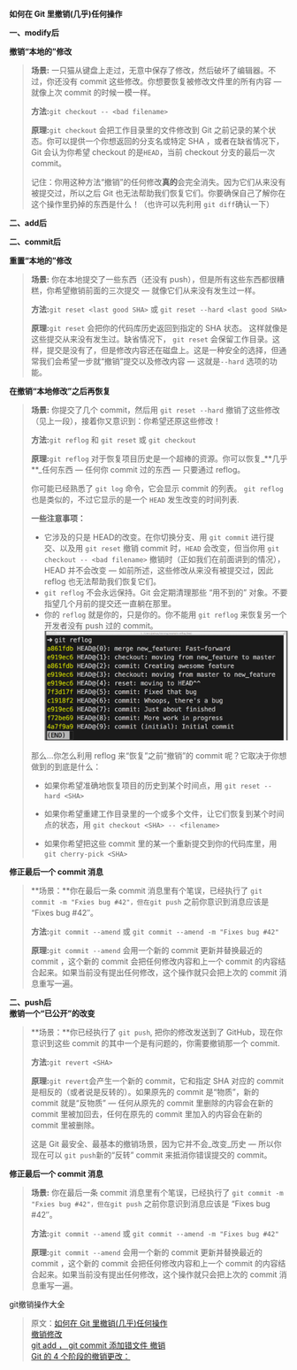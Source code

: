 **如何在 Git 里撤销\(几乎\)任何操作**

**一、modify后**

**撤销“本地的”修改**

> **场景:** 一只猫从键盘上走过，无意中保存了修改，然后破坏了编辑器。不过，你还没有 commit 这些修改。你想要恢复被修改文件里的所有内容 — 就像上次 commit 的时候一模一样。
>
> **方法:**`git checkout -- <bad filename>`
>
> **原理:**`git checkout` 会把工作目录里的文件修改到 Git 之前记录的某个状态。你可以提供一个你想返回的分支名或特定 SHA ，或者在缺省情况下，Git 会认为你希望 checkout 的是`HEAD`，当前 checkout 分支的最后一次 commit。
>
> 记住：你用这种方法“撤销”的任何修改**真的**会完全消失。因为它们从来没有被提交过，所以之后 Git 也无法帮助我们恢复它们。你要确保自己了解你在这个操作里扔掉的东西是什么！（也许可以先利用 `git diff`确认一下）

**二、add后**

**二、commit后**

**重置“本地的”修改**

> **场景:** 你在本地提交了一些东西（还没有 push），但是所有这些东西都很糟糕，你希望撤销前面的三次提交 — 就像它们从来没有发生过一样。
>
> **方法:**`git reset <last good SHA>` 或 `git reset --hard <last good SHA>`
>
> **原理:**`git reset` 会把你的代码库历史返回到指定的 SHA 状态。 这样就像是这些提交从来没有发生过。缺省情况下， `git reset` 会保留工作目录。这样，提交是没有了，但是修改内容还在磁盘上。这是一种安全的选择，但通常我们会希望一步就“撤销”提交以及修改内容 — 这就是`--hard` 选项的功能。

**在撤销“本地修改”之后再恢复**

> **场景:** 你提交了几个 commit，然后用 `git reset --hard` 撤销了这些修改（见上一段），接着你又意识到：你希望还原这些修改！
>
> **方法:**`git reflog` 和 `git reset` 或 `git checkout`
>
> **原理:**`git reflog` 对于恢复项目历史是一个超棒的资源。你可以恢复_**几乎 **_任何东西 — 任何你 commit 过的东西 — 只要通过 reflog。
>
> 你可能已经熟悉了 `git log` 命令，它会显示 commit 的列表。 `git reflog` 也是类似的，不过它显示的是一个 `HEAD` 发生改变的时间列表.
>
> **一些注意事项：**
>
> * 它涉及的只是 HEAD的改变。在你切换分支、用 `git commit` 进行提交、以及用 `git reset` 撤销 commit 时，`HEAD` 会改变，但当你用  `git checkout -- <bad filename>` 撤销时（正如我们在前面讲到的情况），HEAD 并不会改变 — 如前所述，这些修改从来没有被提交过，因此 reflog 也无法帮助我们恢复它们。
> * `git reflog` 不会永远保持。Git 会定期清理那些 “用不到的” 对象。不要指望几个月前的提交还一直躺在那里。
> * 你的 `reflog` 就是你的，只是你的。你不能用 `git reflog` 来恢复另一个开发者没有 push 过的 commit。![](/assets/import-git-reflog-2018年02月07日22:07:56.png)
>
> 那么…你怎么利用 reflog 来“恢复”之前“撤销”的 commit 呢？它取决于你想做到的到底是什么：
>
> * 如果你希望准确地恢复项目的历史到某个时间点，用 `git reset --hard <SHA>`
>
> * 如果你希望重建工作目录里的一个或多个文件，让它们恢复到某个时间点的状态，用 `git checkout <SHA> -- <filename>`
> * 如果你希望把这些 commit 里的某一个重新提交到你的代码库里，用 `git cherry-pick <SHA>`

**修正最后一个 commit 消息**

> **场景：**你在最后一条 commit 消息里有个笔误，已经执行了 `git commit -m "Fxies bug #42"，但在git push` 之前你意识到消息应该是 “Fixes bug \#42″。
>
> **方法:**`git commit --amend` 或 `git commit --amend -m "Fixes bug #42"`
>
> **原理:**`git commit --amend` 会用一个新的 commit 更新并替换最近的 commit ，这个新的 commit 会把任何修改内容和上一个 commit 的内容结合起来。如果当前没有提出任何修改，这个操作就只会把上次的 commit 消息重写一遍。

**二、push后**  
**撤销一个“已公开”的改变**

> **场景：**你已经执行了 `git push`, 把你的修改发送到了 GitHub，现在你意识到这些 commit 的其中一个是有问题的，你需要撤销那一个 commit.
>
> **方法:**`git revert <SHA>`
>
> **原理:**`git revert`会产生一个新的 commit，它和指定 SHA 对应的 commit 是相反的（或者说是反转的）。如果原先的 commit 是“物质”，新的 commit 就是“反物质” — 任何从原先的 commit 里删除的内容会在新的 commit 里被加回去，任何在原先的 commit 里加入的内容会在新的 commit  里被删除。
>
> 这是 Git 最安全、最基本的撤销场景，因为它并不会_改变_历史 — 所以你现在可以  `git push`新的“反转” commit 来抵消你错误提交的 commit。

**修正最后一个 commit 消息**

> **场景:** 你在最后一条 commit 消息里有个笔误，已经执行了 `git commit -m "Fxies bug #42"，但在git push` 之前你意识到消息应该是 “Fixes bug \#42″。
>
> **方法:**`git commit --amend` 或 `git commit --amend -m "Fixes bug #42"`
>
> **原理:**`git commit --amend` 会用一个新的 commit 更新并替换最近的 commit ，这个新的 commit 会把任何修改内容和上一个 commit 的内容结合起来。如果当前没有提出任何修改，这个操作就只会把上次的 commit 消息重写一遍。

git撤销操作大全

> 原文：[如何在 Git 里撤销\(几乎\)任何操作](http://blog.jobbole.com/87700)  
> [撤销修改](https://www.liaoxuefeng.com/wiki/0013739516305929606dd18361248578c67b8067c8c017b000/001374831943254ee90db11b13d4ba9a73b9047f4fb968d000)  
> [git add ， git commit 添加错文件 撤销](http://blog.csdn.net/kongbaidepao/article/details/52253774)  
> [Git 的 4 个阶段的撤销更改：](https://mp.weixin.qq.com/s/LBOO0e30LZvY7BHP-TIVog)



